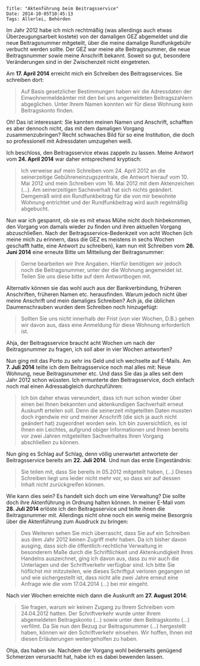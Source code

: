 	Title: "Aktenführung beim Beitragsservice"
	Date: 2014-10-05T10:45:13
	Tags: Allerlei, Behörden

Im Jahr 2012 habe ich mich rechtmäßig (was allerdings auch etwas
Überzeugungsarbeit kostete) von der damaligen GEZ abgemeldet und die
neue Beitragsnummer mitgeteilt, über die meine damalige Rundfunkgebühr
verbucht werden sollte. Der GEZ war meine alte Beitragsnummer, die
neue Beitragsnummer sowie meine Anschrift bekannt. Soweit so gut,
besondere Veränderungen sind in der Zwischenzeit nicht eingetreten.

Am **17. April 2014** erreicht mich ein Schreiben des
Beitragsservices. Sie schreiben dort:

> Auf Basis gesetzlicher Bestimmungen haben wir die Adressdaten der
> Einwohnermeldeämter mit den bei uns angemeldeten Beitragszahlern
> abgeglichen. Unter Ihrem Namen konnten wir für diese Wohnung kein
> Beitragskonto finden.

Oh! Das ist interessant: Sie kannten meinen Namen und Anschrift,
schafften es aber dennoch nicht, das mit dem damaligen Vorgang
zusammenzubringen? Recht schwaches Bild für so eine Institution, die
doch so professionell mit Adressdaten umzugehen weiß.

Ich beschloss, den Beitragsservice etwas zappeln zu lassen. Meine
Antwort vom **24. April 2014** war daher entsprechend kryptisch:

> Ich verweise auf mein Schreiben vom 24. April 2012 an die
> seinerzeitige Gebühreneinzugszentrale, die Antwort hierauf vom
> 10. Mai 2012 und mein Schreiben vom 16. Mai 2012 mit dem
> Aktenzeichen (...). Am seinerzeitigen Sacheverhalt hat sich nichts
> geändert. Demgemäß wird ein Rundfunkbeitrag für die von mir bewohnte
> Wohnung entrichtet und der Rundfunkbeitrag wird auch regelmäßig
> abgebucht. 

Nun war ich gespannt, ob sie es mit etwas Mühe nicht doch hinbekommen,
den Vorgang von damals wieder zu finden und ihren aktuellen Vorgang
abzuschließen. Nach der Beitragsservice-Bedenkzeit von acht Wochen
(ich meine mich zu erinnern, dass die GEZ es meistens in sechs Wochen
geschafft hatte, eine Antwort zu schreiben), kam nun mit Schreiben vom
**26. Juni 2014** eine erneute Bitte um Mitteilung der Beitragsnummer: 

> Gerne bearbeiten wir Ihre Angaben. Hierfür benötigen wir jedoch noch
> die Beitragsnummer, unter der die Wohnung angemeldet ist. Teilen Sie
> uns diese bitte auf dem Antwortbogen mit.

Alternativ können sie das wohl auch aus der Bankverbindung, früheren
Anschriften, früheren Namen etc. herausfinden. Warum jedoch nicht über
meine Anschrift und mein damaliges Schreiben? Ach ja, die üblichen
Daumenschrauben wurden dem Schreiben noch hinzugefügt:

> Sollten Sie uns nicht innerhalb der Frist (von vier Wochen, D.B.)
> gehen wir davon aus, dass eine Anmeldung für diese Wohnung
> erforderlich ist.

Ahja, der Beitragsservice braucht acht Wochen um nach der
Beitragsnummer zu fragen, ich soll aber in vier Wochen antworten?

Nun ging mit das Porto zu sehr ins Geld und ich wechselte auf
E-Mails. Am **7. Juli 2014** teilte ich dem Beitragsservice noch mal alles
mit: Neue Wohnung, neue Beitragsnummer etc. Und dass Sie das ja alles
seit dem Jahr 2012 schon wüssten. Ich ermunterte den Beitragsservice,
doch einfach noch mal einen Adressabgleich durchzuführen:

> Ich bin daher etwas verwundert, dass ich nun schon wieder über einen bei
> Ihnen bekannten und aktenkundigen Sachverhalt erneut Auskunft erteilen
> soll. Denn die seinerzeit mitgeteilten Daten mussten doch irgendwie mir
> und meiner Anschrift (die sich ja auch nicht geändert hat) zugeordnet
> worden sein.
> Ich bin zuversichtlich, es ist Ihnen ein Leichtes, aufgrund obiger
> Informationen und Ihnen bereits vor zwei Jahren mitgeteilten
> Sachverhaltes Ihren Vorgang abschließen zu können.

Nun ging es Schlag auf Schlag, denn völlig unerwartet antwortete der
Beitragsservice bereits am **22. Juli 2014**. Und nun das erste
Eingeständnis:

> Sie teilen mit, dass Sie bereits in 05.2012 mitgeteilt haben, (...) 
> Dieses Schreiben liegt uns leider nicht mehr vor, so dass wir auf
> dessen Inhalt nicht zurückgreifen können.

Wie kann dies sein? Es handelt sich doch um eine Verwaltung? Die
sollte doch ihre Aktenführung in Ordnung halten können. In meiner
E-Mail vom **28. Juli 2014** erlöste ich den Beitragsservice und teilte
ihnen die Beitragsnummer mit. Allerdings nicht ohne noch ein wenig
meine Besorgnis über die Aktenführung zum Ausdruck zu bringen:

> Des Weiteren sehen Sie mich überrascht, dass Sie auf ein Schreiben
> aus dem Jahr 2012 keinen Zugriff mehr haben. Da ich bisher davon
> ausging, dass sich die öffentlich-rechtliche Verwaltung in
> besonderem Maße durch die Schriftlichkeit und Aktenkundigkeit Ihres
> Handelns auszeichnet, ging ich davon aus, dass zu mir auch die
> Unterlagen und der Schriftverkehr verfügbar sind. Ich bitte Sie
> höflichst mir mitzuteilen, wie dieses Schriftgut verloren gegangen
> ist und wie sichergestellt ist, dass nicht alle zwei Jahre erneut
> eine Anfrage wie die vom 17.04.2014 (...) bei mir eingeht.

Nach vier Wochen erreichte mich dann die Auskunft am **27. August
2014**:

> Sie fragen, warum wir keinen Zugang zu Ihrem Schreiben vom
> 24.04.2012 hatten. Der Schriftverkehr wurde unter Ihrem abgemeldeten
> Beitragskonto (...) sowie unter dem Beitragskonto (...) verfilmt. Da
> Sie nun den Bezug zur Beitragsnummer (...) hergestellt haben, können
> wir den Schriftverkehr einsehen. Wir hoffen, Ihnen mit diesen
> Erläuterungen weitergeholfen zu haben.

Ohja, das haben sie. Nachdem der Vorgang wohl beiderseits genügend
Schmerzen verursacht hat, habe ich es dabei bewenden lassen.
